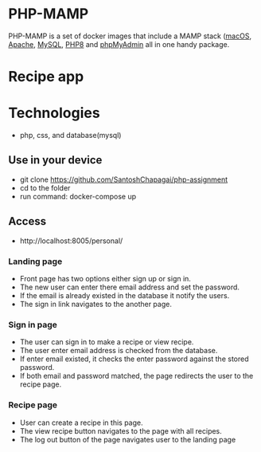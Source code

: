 # PHP-MAMP

PHP-MAMP is a set of docker images that include a MAMP stack ([macOS](https://www.apple.com/macos/monterey/), [Apache](https://www.apache.org/), [MySQL](https://www.mysql.com/), [PHP8](https://www.php.net/) and [phpMyAdmin](https://www.phpmyadmin.net/) all in one handy package.

# Recipe app

# Technologies
- php, css, and database(mysql)

## Use in your device
- git clone https://github.com/SantoshChapagai/php-assignment
- cd to the folder
- run command: docker-compose up

## Access
- http://localhost:8005/personal/

### Landing page
- Front page has two options either sign up or sign in.
- The new user can enter there email address and set the password.
- If the email is already existed in the database it notify the users.
- The sign in link navigates to the another page.

### Sign in page
- The user can sign in to make a recipe or view recipe.
- The user enter email address is checked from the database.
- If enter email existed, it checks the enter password against the stored password.
- If both email and password matched, the page redirects the user to the recipe page.

### Recipe page
- User can create a recipe in this page.
- The view recipe button navigates to the page with all recipes.
- The log out button of the page navigates user to the landing page


